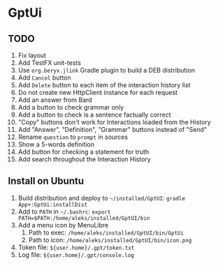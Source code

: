 # GptUi

## TODO

1. Fix layout
2. Add TestFX unit-tests
3. Use `org.beryx.jlink` Gradle plugin to build a DEB distribution
4. Add `Cancel` button
5. Add `Delete` button to each item of the interaction history list
6. Do not create new HttpClient instance for each request
7. Add an answer from Bard
8. Add a button to check grammar only
9. Add a button to check is a sentence factually correct
10. "Copy" buttons don't work for Interactions loaded from the History
11. Add "Answer", "Definition", "Grammar" buttons instead of "Send"
12. Rename `question` to `prompt` in sources
13. Show a 5-words definition
14. Add button for checking a statement for truth
15. Add search throughout the Interaction History

## Install on Ubuntu

1. Build distribution and deploy to `~/installed/GptUI`: `gradle App+:GptUi:installDist`
2. Add to `PATH` in `~/.bashrc`: `export PATH=$PATH:/home/aleks/installed/GptUI/bin`
3. Add a menu icon by MenuLibre
    1. Path to exec: `/home/aleks/installed/GptUI/bin/GptUi`
    2. Path to icon: `/home/aleks/installed/GptUI/bin/icon.png`
4. Token file: `${user.home}/.gpt/token.txt`
5. Log file: `${user.home}/.gpt/console.log`
